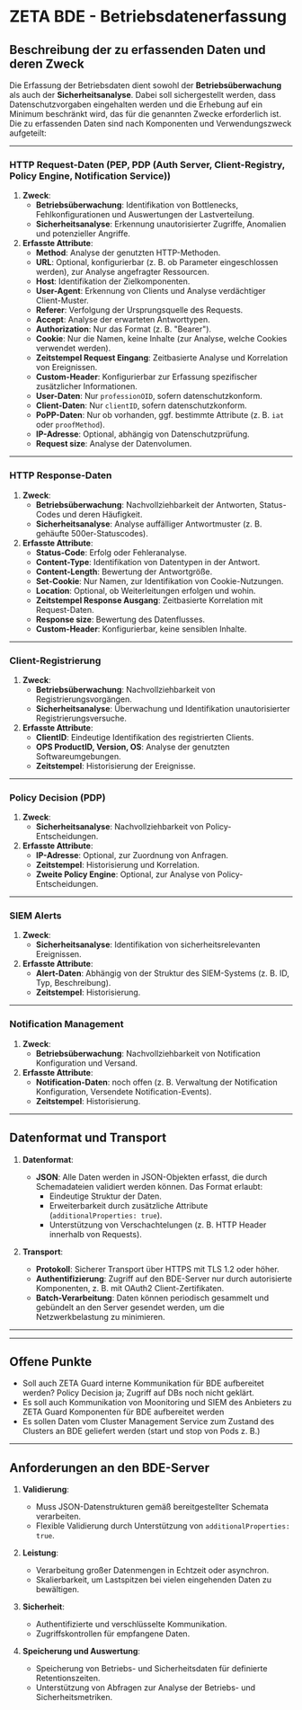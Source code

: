# ZETA BDE - Betriebsdatenerfassung

## Beschreibung der zu erfassenden Daten und deren Zweck

Die Erfassung der Betriebsdaten dient sowohl der **Betriebsüberwachung** als auch der **Sicherheitsanalyse**. Dabei soll sichergestellt werden, dass Datenschutzvorgaben eingehalten werden und die Erhebung auf ein Minimum beschränkt wird, das für die genannten Zwecke erforderlich ist. Die zu erfassenden Daten sind nach Komponenten und Verwendungszweck aufgeteilt:

---

### **HTTP Request-Daten (PEP, PDP (Auth Server, Client-Registry, Policy Engine, Notification Service))**
1. **Zweck**:
   - **Betriebsüberwachung**: Identifikation von Bottlenecks, Fehlkonfigurationen und Auswertungen der Lastverteilung.
   - **Sicherheitsanalyse**: Erkennung unautorisierter Zugriffe, Anomalien und potenzieller Angriffe.
2. **Erfasste Attribute**:
   - **Method**: Analyse der genutzten HTTP-Methoden.
   - **URL**: Optional, konfigurierbar (z. B. ob Parameter eingeschlossen werden), zur Analyse angefragter Ressourcen.
   - **Host**: Identifikation der Zielkomponenten.
   - **User-Agent**: Erkennung von Clients und Analyse verdächtiger Client-Muster.
   - **Referer**: Verfolgung der Ursprungsquelle des Requests.
   - **Accept**: Analyse der erwarteten Antworttypen.
   - **Authorization**: Nur das Format (z. B. "Bearer").
   - **Cookie**: Nur die Namen, keine Inhalte (zur Analyse, welche Cookies verwendet werden).
   - **Zeitstempel Request Eingang**: Zeitbasierte Analyse und Korrelation von Ereignissen.
   - **Custom-Header**: Konfigurierbar zur Erfassung spezifischer zusätzlicher Informationen.
   - **User-Daten**: Nur `professionOID`, sofern datenschutzkonform.
   - **Client-Daten**: Nur `clientID`, sofern datenschutzkonform.
   - **PoPP-Daten**: Nur ob vorhanden, ggf. bestimmte Attribute (z. B. `iat` oder `proofMethod`).
   - **IP-Adresse**: Optional, abhängig von Datenschutzprüfung.
   - **Request size**: Analyse der Datenvolumen.

---

### **HTTP Response-Daten**
1. **Zweck**:
   - **Betriebsüberwachung**: Nachvollziehbarkeit der Antworten, Status-Codes und deren Häufigkeit.
   - **Sicherheitsanalyse**: Analyse auffälliger Antwortmuster (z. B. gehäufte 500er-Statuscodes).
2. **Erfasste Attribute**:
   - **Status-Code**: Erfolg oder Fehleranalyse.
   - **Content-Type**: Identifikation von Datentypen in der Antwort.
   - **Content-Length**: Bewertung der Antwortgröße.
   - **Set-Cookie**: Nur Namen, zur Identifikation von Cookie-Nutzungen.
   - **Location**: Optional, ob Weiterleitungen erfolgen und wohin.
   - **Zeitstempel Response Ausgang**: Zeitbasierte Korrelation mit Request-Daten.
   - **Response size**: Bewertung des Datenflusses.
   - **Custom-Header**: Konfigurierbar, keine sensiblen Inhalte.

---

### **Client-Registrierung**
1. **Zweck**:
   - **Betriebsüberwachung**: Nachvollziehbarkeit von Registrierungsvorgängen.
   - **Sicherheitsanalyse**: Überwachung und Identifikation unautorisierter Registrierungsversuche.
2. **Erfasste Attribute**:
   - **ClientID**: Eindeutige Identifikation des registrierten Clients.
   - **OPS ProductID, Version, OS**: Analyse der genutzten Softwareumgebungen.
   - **Zeitstempel**: Historisierung der Ereignisse.

---

### **Policy Decision (PDP)**
1. **Zweck**:
   - **Sicherheitsanalyse**: Nachvollziehbarkeit von Policy-Entscheidungen.
2. **Erfasste Attribute**:
   - **IP-Adresse**: Optional, zur Zuordnung von Anfragen.
   - **Zeitstempel**: Historisierung und Korrelation.
   - **Zweite Policy Engine**: Optional, zur Analyse von Policy-Entscheidungen.

---

### **SIEM Alerts**
1. **Zweck**:
   - **Sicherheitsanalyse**: Identifikation von sicherheitsrelevanten Ereignissen.
2. **Erfasste Attribute**:
   - **Alert-Daten**: Abhängig von der Struktur des SIEM-Systems (z. B. ID, Typ, Beschreibung).
   - **Zeitstempel**: Historisierung.

---

### **Notification Management**
1. **Zweck**:
   - **Betriebsüberwachung**: Nachvollziehbarkeit von Notification Konfiguration und Versand.
2. **Erfasste Attribute**:
   - **Notification-Daten**: noch offen (z. B. Verwaltung der Notification Konfiguration, Versendete Notification-Events).
   - **Zeitstempel**: Historisierung.

---

## Datenformat und Transport

1. **Datenformat**:
   - **JSON**: Alle Daten werden in JSON-Objekten erfasst, die durch Schemadateien validiert werden können. Das Format erlaubt:
     - Eindeutige Struktur der Daten.
     - Erweiterbarkeit durch zusätzliche Attribute (`additionalProperties: true`).
     - Unterstützung von Verschachtelungen (z. B. HTTP Header innerhalb von Requests).

2. **Transport**:
   - **Protokoll**: Sicherer Transport über HTTPS mit TLS 1.2 oder höher.
   - **Authentifizierung**: Zugriff auf den BDE-Server nur durch autorisierte Komponenten, z. B. mit OAuth2 Client-Zertifikaten.
   - **Batch-Verarbeitung**: Daten können periodisch gesammelt und gebündelt an den Server gesendet werden, um die Netzwerkbelastung zu minimieren.

---

---

## Offene Punkte

- Soll auch ZETA Guard interne Kommunikation für BDE aufbereitet werden? Policy Decision ja; Zugriff auf DBs noch nicht geklärt.
- Es soll auch Kommunikation von Moonitoring und SIEM des Anbieters zu ZETA Guard Komponenten für BDE aufbereitet werden
- Es sollen Daten vom Cluster Management Service zum Zustand des Clusters an BDE geliefert werden (start und stop von Pods z. B.)

---

## Anforderungen an den BDE-Server

1. **Validierung**:
   - Muss JSON-Datenstrukturen gemäß bereitgestellter Schemata verarbeiten.
   - Flexible Validierung durch Unterstützung von `additionalProperties: true`.

2. **Leistung**:
   - Verarbeitung großer Datenmengen in Echtzeit oder asynchron.
   - Skalierbarkeit, um Lastspitzen bei vielen eingehenden Daten zu bewältigen.

3. **Sicherheit**:
   - Authentifizierte und verschlüsselte Kommunikation.
   - Zugriffskontrollen für empfangene Daten.

4. **Speicherung und Auswertung**:
   - Speicherung von Betriebs- und Sicherheitsdaten für definierte Retentionszeiten.
   - Unterstützung von Abfragen zur Analyse der Betriebs- und Sicherheitsmetriken.